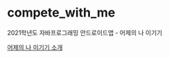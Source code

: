 # compete_with_me
2021학년도 자바프로그래밍 안드로이드앱 - 어제의 나 이기기

[어제의 나 이기기 소개](https://github.com/flex2020/compete_with_me/files/11185940/default.pdf)
